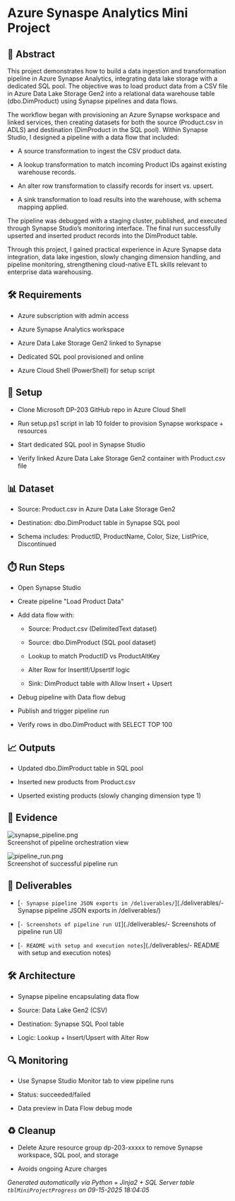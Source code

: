 # Azure Synaspe Analytics Mini Project


## 📖 Abstract
This project demonstrates how to build a data ingestion and transformation pipeline in Azure Synapse Analytics, integrating data lake storage with a dedicated SQL pool. The objective was to load product data from a CSV file in Azure Data Lake Storage Gen2 into a relational data warehouse table (dbo.DimProduct) using Synapse pipelines and data flows.

The workflow began with provisioning an Azure Synapse workspace and linked services, then creating datasets for both the source (Product.csv in ADLS) and destination (DimProduct in the SQL pool). Within Synapse Studio, I designed a pipeline with a data flow that included:

* A source transformation to ingest the CSV product data.

* A lookup transformation to match incoming Product IDs against existing warehouse records.

* An alter row transformation to classify records for insert vs. upsert.

* A sink transformation to load results into the warehouse, with schema mapping applied.

The pipeline was debugged with a staging cluster, published, and executed through Synapse Studio’s monitoring interface. The final run successfully upserted and inserted product records into the DimProduct table.

Through this project, I gained practical experience in Azure Synapse data integration, data lake ingestion, slowly changing dimension handling, and pipeline monitoring, strengthening cloud-native ETL skills relevant to enterprise data warehousing.



## 🛠 Requirements
- Azure subscription with admin access
- Azure Synapse Analytics workspace
- Azure Data Lake Storage Gen2 linked to Synapse
- Dedicated SQL pool provisioned and online
- Azure Cloud Shell (PowerShell) for setup script



## 🧰 Setup
- Clone Microsoft DP-203 GitHub repo in Azure Cloud Shell
- Run setup.ps1 script in lab 10 folder to provision Synapse workspace + resources
- Start dedicated SQL pool in Synapse Studio
- Verify linked Azure Data Lake Storage Gen2 container with Product.csv file



## 📊 Dataset
- Source: Product.csv in Azure Data Lake Storage Gen2
- Destination: dbo.DimProduct table in Synapse SQL pool
- Schema includes: ProductID, ProductName, Color, Size, ListPrice, Discontinued



## ⏱️ Run Steps
- Open Synapse Studio
- Create pipeline "Load Product Data"
- Add data flow with:
  - Source: Product.csv (DelimitedText dataset)
  - Source: dbo.DimProduct (SQL pool dataset)
  - Lookup to match ProductID vs ProductAltKey
  - Alter Row for InsertIf/UpsertIf logic
  - Sink: DimProduct table with Allow Insert + Upsert
- Debug pipeline with Data flow debug
- Publish and trigger pipeline run
- Verify rows in dbo.DimProduct with SELECT TOP 100



## 📈 Outputs
- Updated dbo.DimProduct table in SQL pool
- Inserted new products from Product.csv
- Upserted existing products (slowly changing dimension type 1)



## 📸 Evidence

![synapse_pipeline.png](./evidence/synapse_pipeline.png)  
Screenshot of pipeline orchestration view

![pipeline_run.png](./evidence/pipeline_run.png)  
Screenshot of successful pipeline run




## 📎 Deliverables

- [`- Synapse pipeline JSON exports in /deliverables/`](./deliverables/- Synapse pipeline JSON exports in /deliverables/)

- [`- Screenshots of pipeline run UI`](./deliverables/- Screenshots of pipeline run UI)

- [`- README with setup and execution notes`](./deliverables/- README with setup and execution notes)




## 🛠️ Architecture
- Synapse pipeline encapsulating data flow
- Source: Data Lake Gen2 (CSV)
- Destination: Synapse SQL Pool table
- Logic: Lookup + Insert/Upsert with Alter Row



## 🔍 Monitoring
- Use Synapse Studio Monitor tab to view pipeline runs
- Status: succeeded/failed
- Data preview in Data Flow debug mode



## ♻️ Cleanup
- Delete Azure resource group dp-203-xxxxx to remove Synapse workspace, SQL pool, and storage
- Avoids ongoing Azure charges



*Generated automatically via Python + Jinja2 + SQL Server table `tblMiniProjectProgress` on 09-15-2025 18:04:05*